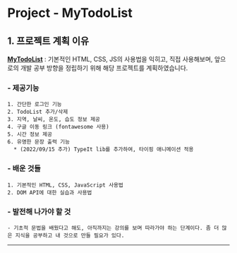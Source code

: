 Project - MyTodoList
======================

## 1. 프로젝트 계획 이유
[**MyTodoList**](https://lee-sang-beom.github.io/My-Todo-List/) : 기본적인 HTML, CSS, JS의 사용법을 익히고, 직접 사용해보며, 앞으로의 개발 공부 방향을 정립하기 위해 해당 프로젝트를 계획하였습니다.

### - 제공기능
	1. 간단한 로그인 기능
	2. TodoList 추가/삭제
	3. 지역, 날씨, 온도, 습도 정보 제공
	4. 구글 이동 링크 (fontawesome 사용)
    5. 시간 정보 제공
    6. 유명한 문장 출력 기능
	  * (2022/09/15 추가) TypeIt lib를 추가하여, 타이핑 애니메이션 적용

### - 배운 것들
	1. 기본적인 HTML, CSS, JavaScript 사용법
	2. DOM API에 대한 실습과 사용법

### - 발전해 나가야 할 것
	- 기초적 문법을 배웠다고 해도, 아직까지는 강의를 보며 따라가야 하는 단계이다. 좀 더 많은 지식을 공부하고 내 것으로 만들 필요가 있다. 
****